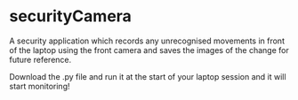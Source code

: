 # securityCamera
A security application which records any unrecognised movements in front of the laptop using the front camera and saves the images of the change for future reference.

Download the .py file and run it at the start of your laptop session and it will start monitoring!
